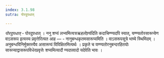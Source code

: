 ```yaml
---
index: 3.1.98
sutra: पोरदुपधात्

---
```

_पोरदुपधात्_ - पोरदुपधात् । ननु शप्यं लभ्यमित्यत्रऋहलोण्र्य॑दिति कदाचिण्ण्यदपि स्यात्, यण्ण्यतोरसारूप्येण वाऽसरूप इत्यस्य प्रवृत्तेरित्यत आह —  - नानुबन्धकृतमसारूप्यमिति । वाऽसरूपसूत्रे भाष्ये स्थिमिदम् । अनुबन्धविनिर्मुक्तस्यैव असारूप्यं विविक्षितमित्यर्थः । प्रकृते च यण्ण्यतोरनुबन्दरहितयोः सारूप्याद्वासरूपविधेरप्रवृत्तेः शप्यमित्यादौ ण्यदपवादो यदेवेति भावः ।